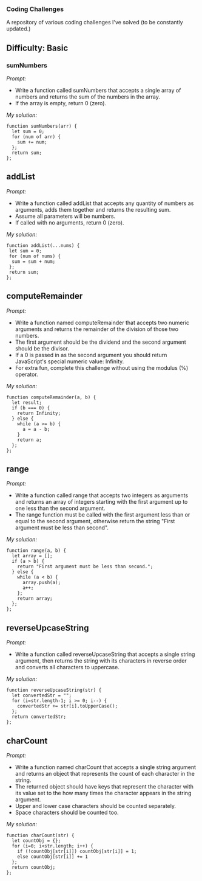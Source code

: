 ### Coding Challenges
A repository of various coding challenges I've solved (to be constantly updated.)

## Difficulty: Basic

### sumNumbers

_Prompt:_

- Write a function called sumNumbers that accepts a single array of numbers and returns the sum of the numbers in the array.
- If the array is empty, return 0 (zero).

_My solution:_

```
function sumNumbers(arr) {
  let sum = 0;
  for (num of arr) {
    sum += num;
  };
  return sum;
};
```

## addList

_Prompt:_

- Write a function called addList that accepts any quantity of numbers as arguments, 
  adds them together and returns the resulting sum.
- Assume all parameters will be numbers.
- If called with no arguments, return 0 (zero).

_My solution:_

```
function addList(...nums) {
 let sum = 0;
 for (num of nums) {
  sum = sum + num;
 };
 return sum;
};
```

## computeRemainder

_Prompt:_

- Write a function named computeRemainder that accepts two numeric arguments and returns the remainder of the division of those two numbers.
- The first argument should be the dividend and the second argument should be the divisor.
- If a 0 is passed in as the second argument you should return JavaScript's special numeric value: Infinity.
- For extra fun, complete this challenge without using the modulus (%) operator.

_My solution:_

```
function computeRemainder(a, b) {
  let result;
  if (b === 0) {
    return Infinity;
  } else {
    while (a >= b) {
      a = a - b;
    }
    return a;
  };
};
```

## range

_Prompt:_

- Write a function called range that accepts two integers as arguments and returns an array of integers starting with the first argument up to one less than the second argument.
- The range function must be called with the first argument less than or equal to the second argument, otherwise return the string "First argument must be less than second".

_My solution:_

```
function range(a, b) {
  let array = [];
  if (a > b) {
    return "First argument must be less than second.";
  } else {
    while (a < b) {
      array.push(a);
      a++;
    };
    return array;
  };
};
```

## reverseUpcaseString

_Prompt:_

- Write a function called reverseUpcaseString that accepts a single string argument, then returns the string with its characters in reverse order and converts all characters to uppercase.

_My solution:_

```
function reverseUpcaseString(str) {
  let convertedStr = "";
  for (i=str.length-1; i >= 0; i--) {
    convertedStr += str[i].toUpperCase();
  };
  return convertedStr;
};
```

## charCount

_Prompt:_

- Write a function named charCount that accepts a single string argument and returns an object that represents the count of each character in the string.
- The returned object should have keys that represent the character with its value set to the how many times the character appears in the string argument.
- Upper and lower case characters should be counted separately.
- Space characters should be counted too.

_My solution:_

```
function charCount(str) {
  let countObj = {};
  for (i=0; i<str.length; i++) {
    if (!countObj[str[i]]) countObj[str[i]] = 1;
    else countObj[str[i]] += 1
  };
  return countObj;
};
```





